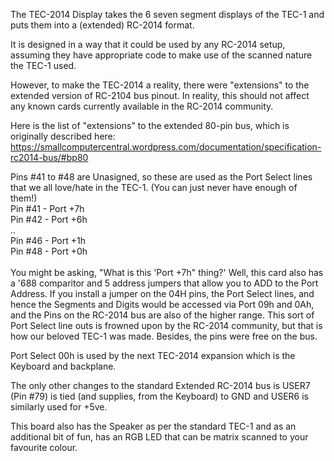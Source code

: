 The TEC-2014 Display takes the 6 seven segment displays of the TEC-1 and puts them into a (extended) RC-2014 format.

It is designed in a way that it could be used by any RC-2014 setup, assuming they have appropriate code to make use of the scanned nature the TEC-1 used.

However, to make the TEC-2014 a reality, there were "extensions" to the extended version of RC-2104 bus pinout. In reality, this should not affect any known cards currently available in the RC-2014 community.

Here is the list of "extensions" to the extended 80-pin bus, which is originally described here: https://smallcomputercentral.wordpress.com/documentation/specification-rc2014-bus/#bp80

Pins #41 to #48 are Unasigned, so these are used as the Port Select lines that we all love/hate in the TEC-1. (You can just never have enough of them!)<br>
Pin #41 - Port +7h<br>
Pin #42 - Port +6h<br>
..<br>
Pin #46 - Port +1h<br>
Pin #48 - Port +0h<br>
<br>
You might be asking, "What is this 'Port +7h" thing?'  Well, this card also has a '688 comparitor and 5 address jumpers that allow you to ADD to the Port Address.
If you install a jumper on the 04H pins, the Port Select lines, and hence the Segments and Digits would be accessed via Port 09h and 0Ah, and the Pins on the RC-2014 bus are also of the higher range.
This sort of Port Select line outs is frowned upon by the RC-2014 community, but that is how our beloved TEC-1 was made. Besides, the pins were free on the bus.

Port Select 00h is used by the next TEC-2014 expansion which is the Keyboard and backplane.

The only other changes to the standard Extended RC-2014 bus is USER7 (Pin #79) is tied (and supplies, from the Keyboard) to GND and USER6 is similarly used for +5ve.

This board also has the Speaker as per the standard TEC-1 and as an additional bit of fun, has an RGB LED that can be matrix scanned to your favourite colour.
